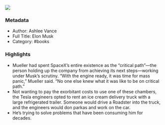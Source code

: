 

![](https://images-na.ssl-images-amazon.com/images/I/51tw6UjHpDL._SL2000_.jpg)

### Metadata

- Author: Ashlee Vance
- Full Title: Elon Musk
- Category: #books

### Highlights

- Mueller had spent SpaceX’s entire existence as the “critical path”—the person holding up the company from achieving its next steps—working under Musk’s scrutiny. “With the engine ready, it was time for mass panic,” Mueller said. “No one else knew what it was like to be on critical path.”
- Not wanting to pay the exorbitant costs to use one of these chambers, the Tesla engineers opted to rent an ice cream delivery truck with a large refrigerated trailer. Someone would drive a Roadster into the truck, and the engineers would don parkas and work on the car.
- He’s trying to solve problems that have been consuming him for decades.
